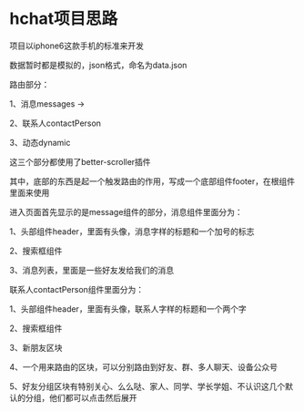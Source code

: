# hchat项目思路

项目以iphone6这款手机的标准来开发



数据暂时都是模拟的，json格式，命名为data.json



路由部分：

1、消息messages -> 

2、联系人contactPerson

3、动态dynamic

这三个部分都使用了better-scroller插件



其中，底部的东西是起一个触发路由的作用，写成一个底部组件footer，在根组件里面来使用



进入页面首先显示的是message组件的部分，消息组件里面分为：

1、头部组件header，里面有头像，消息字样的标题和一个加号的标志

2、搜索框组件

3、消息列表，里面是一些好友发给我们的消息



联系人contactPerson组件里面分为：

1、头部组件header，里面有头像，联系人字样的标题和一个两个字

2、搜索框组件

3、新朋友区块

4、一个用来路由的区块，可以分别路由到好友、群、多人聊天、设备公众号

5、好友分组区块有特别关心、么么哒、家人、同学、学长学姐、不认识这几个默认的分组，他们都可以点击然后展开



